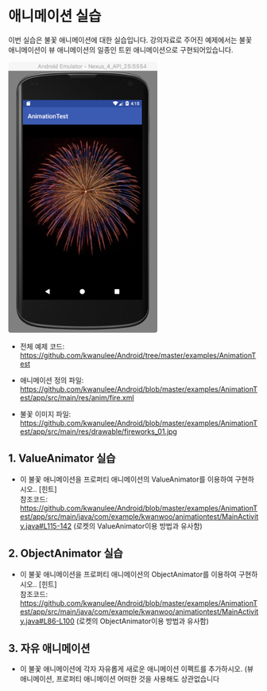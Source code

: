 # 애니메이션 실습

이번 실습은 불꽃 애니메이션에 대한 실습입니다. 강의자료로 주어진 예제에서는 불꽃 애니메이션이 뷰 애니메이션의 일종인 트윈 애니메이션으로 구현되어있습니다.

<img src="figures/animation-graphics-lab.png" width=300px>

* 전체 예제 코드: https://github.com/kwanulee/Android/tree/master/examples/AnimationTest

* 애니메이션 정의 파일: https://github.com/kwanulee/Android/blob/master/examples/AnimationTest/app/src/main/res/anim/fire.xml

* 불꽃 이미지 파일:  https://github.com/kwanulee/Android/blob/master/examples/AnimationTest/app/src/main/res/drawable/fireworks_01.jpg

## 1. ValueAnimator 실습 
* 이 불꽃 애니메이션을 프로퍼티 애니메이션의 ValueAnimator를 이용하여 구현하시오..
[힌트]  
참조코드:  
https://github.com/kwanulee/Android/blob/master/examples/AnimationTest/app/src/main/java/com/example/kwanwoo/animationtest/MainActivity.java#L115-142 (로켓의 ValueAnimator이용 방법과 유사함)

## 2. ObjectAnimator 실습 
* 이 불꽃 애니메이션을 프로퍼티 애니메이션의 ObjectAnimator를 이용하여 구현하시오..
[힌트]  
참조코드:  
https://github.com/kwanulee/Android/blob/master/examples/AnimationTest/app/src/main/java/com/example/kwanwoo/animationtest/MainActivity.java#L86-L100  (로켓의 ObjectAnimator이용 방법과 유사함)

## 3. 자유 애니메이션 
* 이 불꽃 애니메이션에 각자 자유롭게 새로운 애니메이션 이펙트를 추가하시오. (뷰 애니메이션, 프로퍼티 애니메이션 어떠한 것을 사용해도 상관없습니다